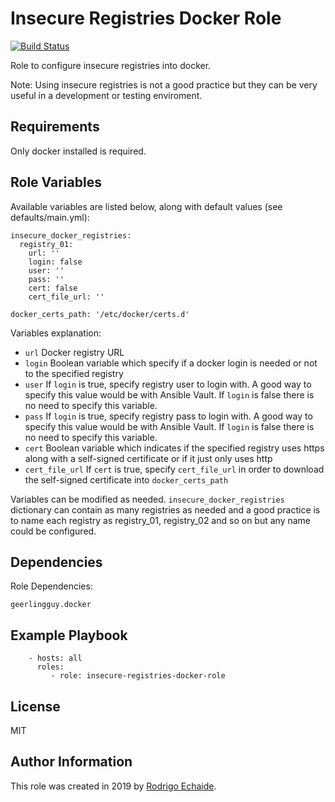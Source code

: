 Insecure Registries Docker Role
===============================
[![Build Status](https://travis-ci.org/rodrigoechaide/insecure-registries-docker-role.svg?branch=master)](https://travis-ci.org/rodrigoechaide/insecure-registries-docker-role)

Role to configure insecure registries into docker.

Note: Using insecure registries is not a good practice but they can be very useful in a development or testing enviroment.

Requirements
------------

Only docker installed is required.

Role Variables
--------------

Available variables are listed below, along with default values (see defaults/main.yml):

```
insecure_docker_registries:
  registry_01:
    url: ''
    login: false
    user: ''
    pass: ''
    cert: false
    cert_file_url: ''

docker_certs_path: '/etc/docker/certs.d'

```

Variables explanation:

* `url` Docker registry URL
* `login` Boolean variable which specify if a docker login is needed or not to the specified registry
* `user` If `login` is true, specify registry user to login with. A good way to specify this value would be with Ansible Vault. If `login` is false there is no need to specify this variable.
* `pass` If `login` is true, specify registry pass to login with. A good way to specify this value would be with Ansible Vault. If `login` is false there is no need to specify this variable.
* `cert` Boolean variable which indicates if the specified registry uses https along with a self-signed certificate or if it just only uses http
* `cert_file_url` If `cert` is true, specify `cert_file_url` in order to download the self-signed certificate into `docker_certs_path`


Variables can be modified as needed. `insecure_docker_registries` dictionary can contain as many registries as needed and a good practice is to name each registry as registry_01, registry_02 and so on but any name could be configured.

Dependencies
------------

Role Dependencies:

    geerlingguy.docker

Example Playbook
----------------

```
    - hosts: all
      roles:
         - role: insecure-registries-docker-role
```
License
-------

MIT

Author Information
------------------

This role was created in 2019 by [Rodrigo Echaide](http://rodrigoechaide.com.ar/).
